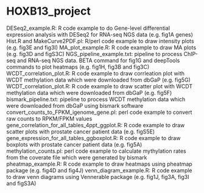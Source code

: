 # HOXB13_project
DESeq2_example.R:  R code example to do Gene-level differential expression analysis with DESeq2 for RNA-seq NGS data (e.g. fig1A genes)
Hist.R and MakeCurve2PDF.pl: R/perl code example to draw intensity plots (e.g. fig3E and fig3I)
MA_plot_example.R: R code example to draw MA plots (e.g. fig3D and figS3C)
NGS_pipeline_example.txt: pipeline to process ChIP-seq and RNA-seq NGS data. BETA command for fig1G and deepTools commands to plot heatmaps (e.g. fig1H, fig3B and fig3C)
WCDT_correlation_plot.R: R code example to draw corrleation plot with WCDT methylation data which were downloaded from dbGaP (e.g. fig5G)
WCDT_correlation_plot.R: R code example to draw scatter plot with WCDT methylation data which were downloaded from dbGaP (e.g. fig5F)
bismark_pipeline.txt: pipeline to process WCDT methylation data which were downloaded from dbGaP using bismark software
convert_counts_to_FPKM_igenome_gene.pl: perl code example to convert raw counts to RPKM/FPKM values
gene_correlation_for_all_tables_4ppt_ggplot.R: R code example to draw scatter plots with prostate cancer patient data (e.g. figS5E)
gene_expression_for_all_tables_ggboxplot.R: R code example to draw boxplots with prostate cancer patient data (e.g. fig5A)
methylation_counts.pl: perl code example to calculate mythylation rates from the coverate file which were generated by bismark
pheatmap_example.R: R code example to draw heatmaps using pheatmap package (e.g. fig4D and fig4J)
venn_diagram_example.R: R code example to draw venn diagrams using Vennerable package (e.g. fig1J, fig3A, fig3I and figS3A)
